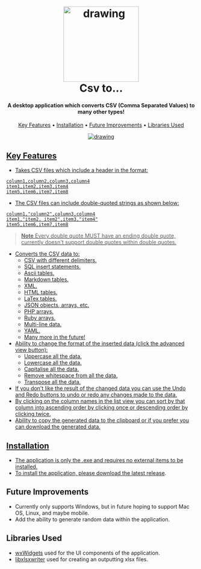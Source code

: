 
<h1 align="center">
  <img src="https://github.com/MrT-Stephens/Csv-to-Application/blob/master/Images/CSV_to_Logo.png" alt="drawing" width="200"/>
  <br>
  Csv to...
  <br>
</h1>

<h4 align="center">A desktop application which converts CSV (Comma Separated Values) to many other types!</h4>

<p align="center">
  <a href="#key-features">Key Features</a> •
  <a href="#installation">Installation</a> •
  <a href="#future-improvements">Future Improvements</a> • 
  <a href="#libraries-used">Libraries Used
</p>

<p align="center">
  <img src="https://github.com/MrT-Stephens/Csv-to-Application/blob/master/Images/CSV_to_App_Image.png" alt="drawing" align="center"/>
</p>

## Key Features
* Takes CSV files which include a header in the format:
```csv
column1,column2,column3,column4
item1,item2,item3,item4
item5,item6,item7,item8
```
* The CSV files can include double-quoted strings as shown below:
```csv
column1,"column2",column3,column4
item1,"item2, item2",item3,"item4"
item5,item6,item7,item8
```
> **Note**
> Every double quote MUST have an ending double quote, currently doesn't support double quotes within double quotes.

* Converts the CSV data to:
   - CSV with different delimiters.
   - SQL insert statements.
   - Ascii tables.
   - Markdown tables.
   - XML.
   - HTML tables.
   - LaTex tables.
   - JSON objects, arrays, etc.
   - PHP arrays.
   - Ruby arrays.
   - Multi-line data.
   - YAML.
   - Many more in the future!
* Ability to change the format of the inserted data (click the advanced view button):
   - Uppercase all the data.
   - Lowercase all the data.
   - Capitalise all the data.
   - Remove whitespace from all the data.
   - Transpose all the data.
* If you don't like the result of the changed data you can use the Undo and Redo buttons to undo or redo any changes made to the data.
* By clicking on the column names in the list view you can sort by that column into ascending order by clicking once or descending order by clicking twice.
* Ability to copy the generated data to the clipboard or if you prefer you can download the generated data.

## Installation
* The application is only the .exe and requires no external items to be installed.
* To install the application, please download the [latest release](https://github.com/MrT-Stephens/Csv_to-Desktop_Application/releases).

## Future Improvements
* Currently only supports Windows, but in future hoping to support Mac OS, Linux, and maybe mobile.
* Add the ability to generate random data within the application.

## Libraries Used
* [wxWidgets](https://www.wxwidgets.org/) used for the UI components of the application.
* [libxlsxwriter](https://github.com/jmcnamara/libxlsxwriter) used for creating an outputting xlsx files.
